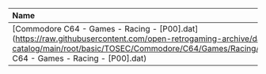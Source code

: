 |Name|Size|
|:---|---:|
|[Commodore C64 - Games - Racing - [P00].dat](https://raw.githubusercontent.com/open-retrogaming-archive/dat-catalog/main/root/basic/TOSEC/Commodore/C64/Games/Racing/[P00]/Commodore C64 - Games - Racing - [P00].dat)|119503|
